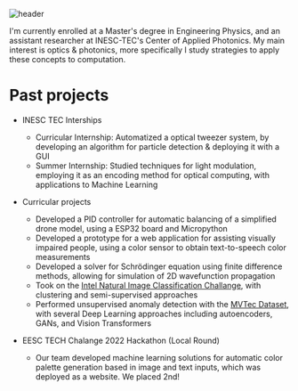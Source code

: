 ![header](https://capsule-render.vercel.app/api?type=waving&text=Welcome%20to%20my%20profile!&height=160&fontColor=ffffff)

I'm currently enrolled at a Master's degree in Engineering Physics, and an assistant researcher at INESC-TEC's Center of Applied Photonics. My main interest is optics & photonics, more specifically I study strategies to apply these concepts to computation. 

# Past projects

- INESC TEC Interships
  - Curricular Internship: Automatized a optical tweezer system, by developing an algorithm for particle detection & deploying it with a GUI
  - Summer Internship: Studied techniques for light modulation, employing it as an encoding method for optical computing, with applications to Machine Learning

- Curricular projects
  - Developed a PID controller for automatic balancing of a simplified drone model, using a ESP32 board and Micropython
  - Developed a prototype for a web application for assisting visually impaired people, using a color sensor to obtain text-to-speech color measurements
  - Developed a solver for Schrödinger equation using finite difference methods, allowing for simulation of 2D wavefunction propagation
  - Took on the [Intel Natural Image Classification Challange](https://www.kaggle.com/datasets/puneet6060/intel-image-classification), with clustering and semi-supervised approaches
  - Performed unsupervised anomaly detection with the [MVTec Dataset](https://www.mvtec.com/company/research/datasets/mvtec-ad), with several Deep Learning approaches including autoencoders, GANs, and Vision Transformers

- EESC TECH Chalange 2022 Hackathon (Local Round)
  - Our team developed machine learning solutions for automatic color palette generation based in image and text inputs, which was deployed as a website. We placed 2nd!


